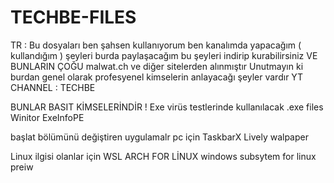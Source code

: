 # TECHBE-FILES
TR :
Bu dosyaları ben şahsen kullanıyorum ben kanalımda yapacağım ( kullandığım ) şeyleri burda paylaşacağım bu şeyleri indirip kurabilirsiniz 
VE BUNLARIN ÇOĞU malwat.ch ve diğer sitelerden alınmıştır
Unutmayın ki burdan genel olarak profesyenel kimselerin anlayacağı şeyler vardır
YT CHANNEL : TECHBE


BUNLAR BASIT KİMSELERİNDİR !
Exe virüs testlerinde kullanılacak .exe files
Winitor
ExeInfoPE



başlat bölümünü değiştiren uygulamalr pc için
TaskbarX
Lively walpaper 


Linux ilgisi olanlar için
WSL ARCH FOR LİNUX
windows subsytem for linux preiw




















